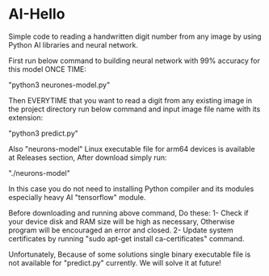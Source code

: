 # AI-Hello
Simple code to reading a handwritten digit number from any image by using Python AI libraries and neural network.

First run below command to building neural network with 99% accuracy for this model ONCE TIME:

"python3 neurones-model.py"

Then EVERYTIME that you want to read a digit from any existing image in the project directory run below command and input image file name with its extension:

"python3 predict.py"

Also "neurons-model" Linux executable file for arm64 devices is available at Releases section, After download simply run:

"./neurons-model"

In this case you do not need to installing Python compiler and its modules especially heavy AI "tensorflow" module.

Before downloading and running above command, Do these:
1- Check if your device disk and RAM size will be high as necessary, Otherwise program will be encouraged an error and closed.
2- Update system certificates by running "sudo apt-get install ca-certificates" command.

Unfortunately, Because of some solutions single binary executable file is not available for "predict.py" currently. We will solve it at future!
